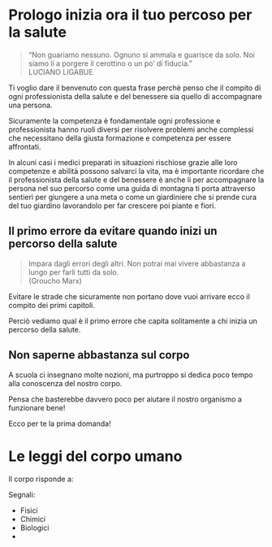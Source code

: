 
# Prologo inizia ora il tuo percoso per la salute

> “Non guariamo nessuno. Ognuno si ammala e guarisce da solo. Noi siamo lí a porgere il cerottino o un po’ di fiducia.”  
LUCIANO LIGABUE

Ti voglio dare il benvenuto con questa frase perchè penso che il compito di ogni professionista della salute e del benessere sia quello di accompagnare una persona.

Sicuramente la competenza è fondamentale ogni professione e professionista hanno ruoli diversi per risolvere problemi anche complessi che necessitano della giusta formazione e competenza per essere affrontati. 

In alcuni casi i medici preparati in situazioni rischiose grazie alle loro competenze e  abilità possono salvarci la vita, ma è importante ricordare che il professionista della salute e del benessere è anche li per accompagnare la persona nel suo percorso come una guida di montagna ti porta attraverso sentieri per giungere a una meta o come un giardiniere che si prende cura del tuo giardino lavorandolo per far crescere poi piante e fiori.


## Il primo errore da evitare  quando inizi un percorso della salute

> Impara dagli errori degli altri. Non potrai mai vivere abbastanza a lungo per farli tutti da solo.  
(Groucho Marx)

Evitare le strade che sicuramente non portano dove vuoi arrivare ecco il compito dei primi capitoli.

Perciò vediamo qual è il primo errore che  capita solitamente a chi inizia un percorso della salute.

## Non saperne abbastanza sul corpo
    
A scuola ci insegnano molte nozioni, ma purtroppo si dedica poco tempo alla conoscenza del nostro corpo.

Pensa che basterebbe davvero poco per aiutare il nostro organismo a funzionare bene! 

Ecco per te la prima domanda! 

# Le leggi del corpo umano

Il corpo risponde a:

Segnali: 
- Fisici
- Chimici
- Biologici
- 


<!--stackedit_data:
eyJoaXN0b3J5IjpbLTE5MTc5MjY1MzAsMjI1ODM3NDA4LC0xOD
A3NDMyNzI2LC03MjU1NzkyMjBdfQ==
-->